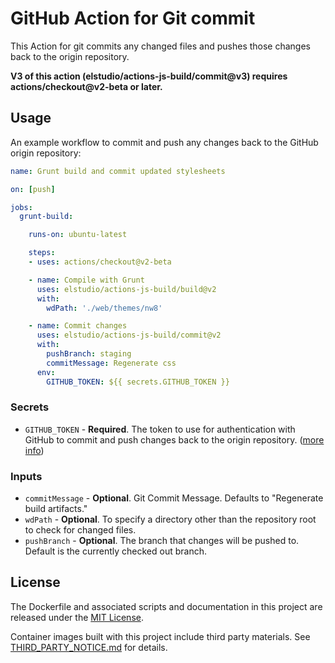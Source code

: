 # GitHub Action for Git commit

This Action for git commits any changed files and pushes those changes back to the origin repository.

**V3 of this action (elstudio/actions-js-build/commit@v3) requires actions/checkout@v2-beta or later.**

## Usage

An example workflow to commit and push any changes back to the GitHub origin repository:


```yaml
name: Grunt build and commit updated stylesheets

on: [push]

jobs:
  grunt-build:

    runs-on: ubuntu-latest

    steps:
    - uses: actions/checkout@v2-beta

    - name: Compile with Grunt
      uses: elstudio/actions-js-build/build@v2
      with:
        wdPath: './web/themes/nw8'

    - name: Commit changes
      uses: elstudio/actions-js-build/commit@v2
      with:
        pushBranch: staging
        commitMessage: Regenerate css 
      env:
        GITHUB_TOKEN: ${{ secrets.GITHUB_TOKEN }}
```

### Secrets

* `GITHUB_TOKEN` - **Required**. The token to use for authentication with GitHub to commit and push changes back to the origin repository. ([more info](https://developer.github.com/actions/creating-github-actions/accessing-the-runtime-environment/#environment-variables))

### Inputs 

* `commitMessage` - **Optional**. Git Commit Message. Defaults to "Regenerate build artifacts."
* `wdPath` - **Optional**. To specify a directory other than the repository root to check for changed files.
* `pushBranch` - **Optional**. The branch that changes will be pushed to. Default is the currently checked out branch.

## License

The Dockerfile and associated scripts and documentation in this project are released under the [MIT License](LICENSE).

Container images built with this project include third party materials. See [THIRD_PARTY_NOTICE.md](THIRD_PARTY_NOTICE.md) for details.
